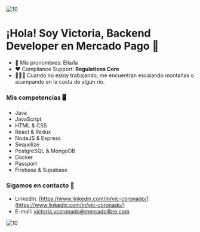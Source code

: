 ![10](https://user-images.githubusercontent.com/55170175/114474409-87dd6800-9bcc-11eb-9ca0-538bd30ae29b.png)
  # ¡Hola! Soy Victoria, Backend Developer en Mercado Pago 👋

- 🌿 Mis pronombres: Ella/la
- ❤ Compliance Support: **Regulations Core**
- 🧗🏼‍♀️ Cuando no estoy trabajando, me encuentran escalando montañas o acampando en la costa de algún río.

### Mis competencias 🖥

- Java
- JavaScript
- HTML & CSS
- React & Redux
- NodeJS & Express
- Sequelize
- PostgreSQL & MongoDB
- Docker
- Passport
- Firebase & Supabase

### Sigamos en contacto 📲

- LinkedIn: [https://www.linkedin.com/in/vic-coronado/](https://www.linkedin.com/in/vic-coronado/)
- E-mail: victoria.vcoronado@mercadolibre.com

![10](https://user-images.githubusercontent.com/55170175/114474409-87dd6800-9bcc-11eb-9ca0-538bd30ae29b.png)


<!---
vicoronado/vicoronado is a ✨ special ✨ repository because its `README.md` (this file) appears on your GitHub profile.
You can click the Preview link to take a look at your changes.
--->
